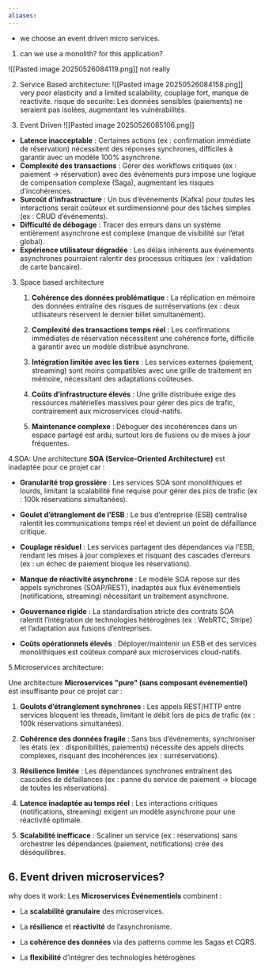 ```yaml
---
aliases:
---
```


+ we choose an event driven micro services.

1. can we use a monolith? for this application? 

![[Pasted image 20250526084119.png]]
not really

2. Service Based architecture:
![[Pasted image 20250526084158.png]]
very poor elasticity and a limited scalability, couplage fort, manque de reactivite. risque de securite: Les données sensibles (paiements) ne seraient pas isolées, augmentant les vulnérabilités.

3. Event Driven
![[Pasted image 20250526085106.png]]

+ **Latence inacceptable** : Certaines actions (ex : confirmation immédiate de réservation) nécessitent des réponses synchrones, difficiles à garantir avec un modèle 100% asynchrone.
+ **Complexité des transactions** : Gérer des workflows critiques (ex : paiement → réservation) avec des événements purs impose une logique de compensation complexe (Saga), augmentant les risques d’incohérences.
+ **Surcoût d’infrastructure** : Un bus d’événements (Kafka) pour _toutes_ les interactions serait coûteux et surdimensionné pour des tâches simples (ex : CRUD d’événements).
+ **Difficulté de débogage** : Tracer des erreurs dans un système entièrement asynchrone est complexe (manque de visibilité sur l’état global).
+ **Expérience utilisateur dégradée** : Les délais inhérents aux événements asynchrones pourraient ralentir des processus critiques (ex : validation de carte bancaire).

3. Space based architecture
	1. **Cohérence des données problématique** : La réplication en mémoire des données entraîne des risques de surréservations (ex : deux utilisateurs réservent le dernier billet simultanément).
	    
	2. **Complexité des transactions temps réel** : Les confirmations immédiates de réservation nécessitent une cohérence forte, difficile à garantir avec un modèle distribué asynchrone.
	    
	3. **Intégration limitée avec les tiers** : Les services externes (paiement, streaming) sont moins compatibles avec une grille de traitement en mémoire, nécessitant des adaptations coûteuses.
	    
	4. **Coûts d’infrastructure élevés** : Une grille distribuée exige des ressources matérielles massives pour gérer des pics de trafic, contrairement aux microservices cloud-natifs.
	    
	5. **Maintenance complexe** : Déboguer des incohérences dans un espace partagé est ardu, surtout lors de fusions ou de mises à jour fréquentes.


4.SOA:
		Une architecture **SOA (Service-Oriented Architecture)** est inadaptée pour ce projet car :


+  **Granularité trop grossière** : Les services SOA sont monolithiques et lourds, limitant la scalabilité fine requise pour gérer des pics de trafic (ex : 100k réservations simultanées).
    
+  **Goulet d’étranglement de l’ESB** : Le bus d’entreprise (ESB) centralisé ralentit les communications temps réel et devient un point de défaillance critique.
    
+  **Couplage résiduel** : Les services partagent des dépendances via l’ESB, rendant les mises à jour complexes et risquant des cascades d’erreurs (ex : un échec de paiement bloque les réservations).
    
+  **Manque de réactivité asynchrone** : Le modèle SOA repose sur des appels synchrones (SOAP/REST), inadaptés aux flux événementiels (notifications, streaming) nécessitant un traitement asynchrone.
    
+  **Gouvernance rigide** : La standardisation stricte des contrats SOA ralentit l’intégration de technologies hétérogènes (ex : WebRTC, Stripe) et l’adaptation aux fusions d’entreprises.
    
+  **Coûts opérationnels élevés** : Déployer/maintenir un ESB et des services monolithiques est coûteux comparé aux microservices cloud-natifs.


5.Microservices architecture:

Une architecture **Microservices "pure" (sans composant événementiel)** est insuffisante pour ce projet car :

1. **Goulots d’étranglement synchrones** : Les appels REST/HTTP entre services bloquent les threads, limitant le débit lors de pics de trafic (ex : 100k réservations simultanées).
    
2. **Cohérence des données fragile** : Sans bus d’événements, synchroniser les états (ex : disponibilités, paiements) nécessite des appels directs complexes, risquant des incohérences (ex : surréservations).
    
3. **Résilience limitée** : Les dépendances synchrones entraînent des cascades de défaillances (ex : panne du service de paiement → blocage de toutes les réservations).
    
4. **Latence inadaptée au temps réel** : Les interactions critiques (notifications, streaming) exigent un modèle asynchrone pour une réactivité optimale.
    
5. **Scalabilité inefficace** : Scaliner un service (ex : réservations) sans orchestrer les dépendances (paiement, notifications) crée des déséquilibres.



## 6. Event driven microservices?
why does it work:
Les **Microservices Événementiels** combinent :

- La **scalabilité granulaire** des microservices.
    
- La **résilience** et **réactivité** de l’asynchronisme.
    
- La **cohérence des données** via des patterns comme les Sagas et CQRS.
    
- La **flexibilité** d’intégrer des technologies hétérogènes 
